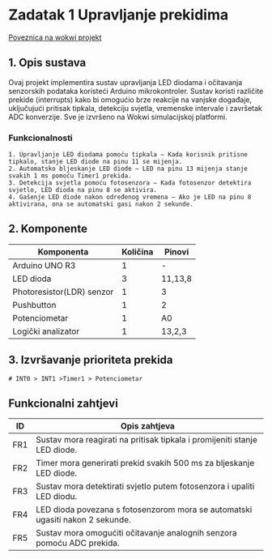 # Zadatak 1 Upravljanje prekidima

[Poveznica na wokwi projekt](https://wokwi.com/projects/427037599729002497)

## 1. Opis sustava

Ovaj projekt implementira sustav upravljanja LED diodama i očitavanja senzorskih podataka koristeći Arduino mikrokontroler. Sustav koristi različite prekide (interrupts) kako bi omogućio brze reakcije na vanjske događaje, uključujući pritisak tipkala, detekciju svjetla, vremenske intervale i završetak ADC konverzije. Sve je izvršeno na Wokwi simulacijskoj platformi.

### Funkcionalnosti
    1. Upravljanje LED diodama pomoću tipkala – Kada korisnik pritisne tipkalo, stanje LED diode na pinu 11 se mijenja.
    2. Automatsko bljeskanje LED diode – LED na pinu 13 mijenja stanje svakih 1 ms pomoću Timer1 prekida.
    3. Detekcija svjetla pomoću fotosenzora – Kada fotosenzor detektira svjetlo, LED dioda na pinu 8 se aktivira.
    4. Gašenje LED diode nakon određenog vremena – Ako je LED na pinu 8 aktivirana, ona se automatski gasi nakon 2 sekunde.

## 2. Komponente 
| Komponenta | Količina | Pinovi |
|------------|---------|---------|
|Arduino UNO R3|1|-|
|LED dioda|3|11,13,8|
|Photoresistor(LDR) senzor|1|3|
|Pushbutton|1|2|
|Potenciometar|1|A0|
|Logički analizator|1| 13,2,3|

## 3. Izvršavanje prioriteta prekida
    # INT0 > INT1 >Timer1 > Potenciometar
    
## Funkcionalni zahtjevi 
| ID | Opis zahtjeva |
|---|-------------|
| FR1 | Sustav mora reagirati na pritisak tipkala i promijeniti stanje LED diode.|
| FR2 | Timer mora generirati prekid svakih 500 ms za bljeskanje LED diode.|
| FR3 | Sustav mora detektirati svjetlo putem fotosenzora i upaliti LED diodu.|
| FR4 | LED dioda povezana s fotosenzorom mora se automatski ugasiti nakon 2 sekunde. |
| FR5 | Sustav mora omogućiti očitavanje analognih senzora pomoću ADC prekida. |
